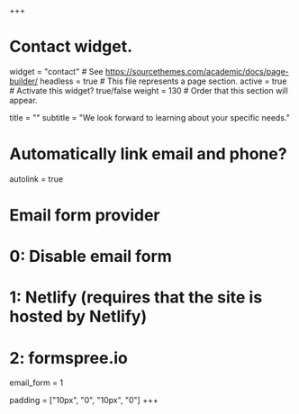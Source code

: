 +++
 # Contact widget.
 widget = "contact"  # See https://sourcethemes.com/academic/docs/page-builder/
 headless = true  # This file represents a page section.
 active = true  # Activate this widget? true/false
 weight = 130  # Order that this section will appear.

 title = ""
 subtitle = "We look forward to learning about your specific needs."

 # Automatically link email and phone?
 autolink = true

 # Email form provider
 #   0: Disable email form
 #   1: Netlify (requires that the site is hosted by Netlify)
 #   2: formspree.io
 email_form = 1

 padding = ["10px", "0", "10px", "0"]
 +++
